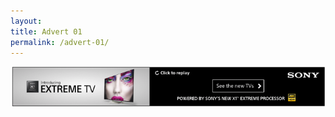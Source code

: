 ```yaml
---
layout:
title: Advert 01
permalink: /advert-01/
---
```


<img class="header-ad" src="/assets/img/content/advert-3.png" alt="Advertisement">